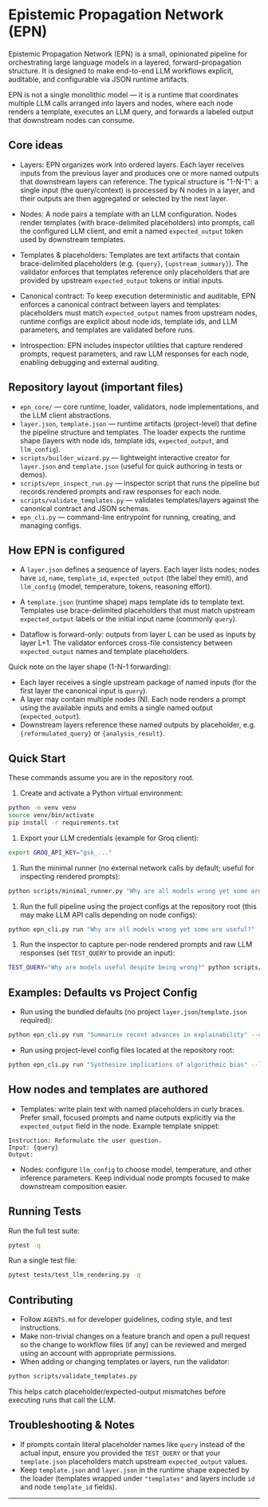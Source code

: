 # Epistemic Propagation Network (EPN)

Epistemic Propagation Network (EPN) is a small, opinionated pipeline for orchestrating large language models in a layered, forward-propagation structure. It is designed to make end-to-end LLM workflows explicit, auditable, and configurable via JSON runtime artifacts.

EPN is not a single monolithic model — it is a runtime that coordinates multiple LLM calls arranged into layers and nodes, where each node renders a template, executes an LLM query, and forwards a labeled output that downstream nodes can consume.

## Core ideas

- Layers: EPN organizes work into ordered layers. Each layer receives inputs from the previous layer and produces one or more named outputs that downstream layers can reference. The typical structure is "1-N-1": a single input (the query/context) is processed by N nodes in a layer, and their outputs are then aggregated or selected by the next layer.

- Nodes: A node pairs a template with an LLM configuration. Nodes render templates (with brace-delimited placeholders) into prompts, call the configured LLM client, and emit a named `expected_output` token used by downstream templates.

- Templates & placeholders: Templates are text artifacts that contain brace-delimited placeholders (e.g. `{query}`, `{upstream_summary}`). The validator enforces that templates reference only placeholders that are provided by upstream `expected_output` tokens or initial inputs.

- Canonical contract: To keep execution deterministic and auditable, EPN enforces a canonical contract between layers and templates: placeholders must match `expected_output` names from upstream nodes, runtime configs are explicit about node ids, template ids, and LLM parameters, and templates are validated before runs.

- Introspection: EPN includes inspector utilities that capture rendered prompts, request parameters, and raw LLM responses for each node, enabling debugging and external auditing.

## Repository layout (important files)

- `epn_core/` — core runtime, loader, validators, node implementations, and the LLM client abstractions.
- `layer.json`, `template.json` — runtime artifacts (project-level) that define the pipeline structure and templates. The loader expects the runtime shape (layers with node ids, template ids, `expected_output`, and `llm_config`).
- `scripts/builder_wizard.py` — lightweight interactive creator for `layer.json` and `template.json` (useful for quick authoring in tests or demos).
- `scripts/epn_inspect_run.py` — inspector script that runs the pipeline but records rendered prompts and raw responses for each node.
- `scripts/validate_templates.py` — validates templates/layers against the canonical contract and JSON schemas.
- `epn_cli.py` — command-line entrypoint for running, creating, and managing configs.

## How EPN is configured

- A `layer.json` defines a sequence of layers. Each layer lists nodes; nodes have `id`, `name`, `template_id`, `expected_output` (the label they emit), and `llm_config` (model, temperature, tokens, reasoning effort).

- A `template.json` (runtime shape) maps template ids to template text. Templates use brace-delimited placeholders that must match upstream `expected_output` labels or the initial input name (commonly `query`).

- Dataflow is forward-only: outputs from layer L can be used as inputs by layer L+1. The validator enforces cross-file consistency between `expected_output` names and template placeholders.

Quick note on the layer shape (1-N-1 forwarding):

- Each layer receives a single upstream package of named inputs (for the first layer the canonical input is `query`).
- A layer may contain multiple nodes (N). Each node renders a prompt using the available inputs and emits a single named output (`expected_output`).
- Downstream layers reference these named outputs by placeholder, e.g. `{reformulated_query}` or `{analysis_result}`.

## Quick Start

These commands assume you are in the repository root.

1. Create and activate a Python virtual environment:

```bash
python -m venv venv
source venv/bin/activate
pip install -r requirements.txt
```

1. Export your LLM credentials (example for Groq client):

```bash
export GROQ_API_KEY="gsk_..."
```

1. Run the minimal runner (no external network calls by default; useful for inspecting rendered prompts):

```bash
python scripts/minimal_runner.py "Why are all models wrong yet some are useful?"
```

1. Run the full pipeline using the project configs at the repository root (this may make LLM API calls depending on node configs):

```bash
python epn_cli.py run "Why are all models wrong yet some are useful?"
```

1. Run the inspector to capture per-node rendered prompts and raw LLM responses (set `TEST_QUERY` to provide an input):

```bash
TEST_QUERY="Why are models useful despite being wrong?" python scripts/epn_inspect_run.py
```

## Examples: Defaults vs Project Config

- Run using the bundled defaults (no project `layer.json`/`template.json` required):

```bash
python epn_cli.py run "Summarize recent advances in explainability" --default
```

- Run using project-level config files located at the repository root:

```bash
python epn_cli.py run "Synthesize implications of algorithmic bias" --layer-config layer.json --template-config template.json
```

## How nodes and templates are authored

- Templates: write plain text with named placeholders in curly braces. Prefer small, focused prompts and name outputs explicitly via the `expected_output` field in the node. Example template snippet:

```
Instruction: Reformulate the user question.
Input: {query}
Output:
```

- Nodes: configure `llm_config` to choose model, temperature, and other inference parameters. Keep individual node prompts focused to make downstream composition easier.

## Running Tests

Run the full test suite:

```bash
pytest -q
```

Run a single test file:

```bash
pytest tests/test_llm_rendering.py -q
```

## Contributing

- Follow `AGENTS.md` for developer guidelines, coding style, and test instructions.
- Make non-trivial changes on a feature branch and open a pull request so the change to workflow files (if any) can be reviewed and merged using an account with appropriate permissions.
- When adding or changing templates or layers, run the validator:

```bash
python scripts/validate_templates.py
```

This helps catch placeholder/expected-output mismatches before executing runs that call the LLM.

## Troubleshooting & Notes

- If prompts contain literal placeholder names like `query` instead of the actual input, ensure you provided the `TEST_QUERY` or that your `template.json` placeholders match upstream `expected_output` values.
- Keep `template.json` and `layer.json` in the runtime shape expected by the loader (templates wrapped under `"templates"` and layers include `id` and node `template_id` fields).

---
